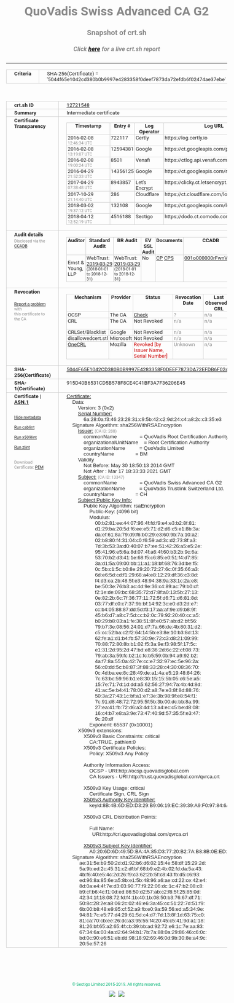 # QuoVadis Swiss Advanced CA G2
### Snapshot of crt.sh
##### Click [here](https://crt.sh/?q=5044F65E1042CD380B0B9997E4283358F0DEEF7873DA72EFDB6F02474AE37EBE) for a live crt.sh report

---
<!DOCTYPE HTML PUBLIC "-//W3C//DTD HTML 4.0 Transitional//EN">
<HTML>
<HEAD>
  <META http-equiv="Content-Type" content="text/html; charset=UTF-8">
  <TITLE>crt.sh | 5044f65e1042cd380b0b9997e4283358f0deef7873da72efdb6f02474ae37ebe</TITLE>
  <META name="description" content="Free CT Log Certificate Search Tool from Sectigo (formerly Comodo CA)">
  <META name="keywords" content="crt.sh, CT, Certificate Transparency, Certificate Search, SSL Certificate, Sectigo, Comodo CA">
  <LINK href="//fonts.googleapis.com/css?family=Roboto+Mono|Roboto:400,400i,700,700i" rel="stylesheet">
  <STYLE type="text/css">
    a {
      white-space: nowrap;
    }
    body {
      color: #888888;
      font: 12pt Roboto, sans-serif;
      padding-top: 10px;
      text-align: center
    }
    form {
      margin: 0px
    }
    span {
      border-radius: 10px
    }
    span.heading {
      color: #888888;
      font: 12pt Roboto, sans-serif
    }
    span.title {
      background-color: #00B373;
      color: #FFFFFF;
      font: bold 18pt Roboto, sans-serif;
      padding: 0px 5px
    }
    span.text {
      color: #888888;
      font: 10pt Roboto, sans-serif
    }
    span.whiteongrey {
      background-color: #D9D9D6;
      color: #FFFFFF;
      font: bold 18pt Roboto, sans-serif;
      padding: 0px 5px
    }
    table {
      border-collapse: collapse;
      color: #222222;
      font: 10pt Roboto, sans-serif;
      margin-left: auto;
      margin-right: auto
    }
    table.options {
      border: none;
      margin-left: 10px
    }
    td, th {
      border: 1px solid #CCCCCC;
      padding: 0px 2px;
      text-align: left;
      vertical-align: top
    }
    td.outer, th.outer {
      border: 1px solid #CCCCCC;
      padding: 2px 20px;
      text-align: left
    }
    th.heading {
      color: #888888;
      font: bold italic 12pt Roboto, sans-serif;
      padding: 20px 0px 0px;
      text-align: center
    }
    th.options, td.options {
      border: none;
      vertical-align: middle
    }
    td.text {
      font: 10pt "Roboto Mono", sans-serif;
      padding: 2px 20px
    }
    td.heading {
      border: none;
      color: #888888;
      font: 12pt Roboto, sans-serif;
      padding-top: 20px;
      text-align: center
    }
    table.lint td, th {
      text-align: center
    }
    .button {
      background-color: #00B373;
      border-radius: 10px;
      color: #FFFFFF;
      font: bold 13pt Roboto, sans-serif
    }
    .copyright {
      font: 8pt Roboto, sans-serif;
      color: #00B373
    }
    .input {
      border: 1px solid #888888;
      font-weight: bold;
      text-align: center
    }
    .small {
      font: 8pt Roboto, sans-serif;
      color: #888888
    }
    .error {
      background-color: #FFDFDF;
      color: #CC0000;
      font-weight: bold
    }
    .fatal {
      background-color: #0000AA;
      color: #FFFFFF;
      font-weight: bold
    }
    .notice {
      background-color: #FFFFDF;
      color: #606000
    }
    .warning {
      background-color: #FFEFDF;
      color: #DF6000
    }
  </STYLE>
</HEAD>
<BODY>

<TABLE>
  <TR>
    <TH class="outer">Criteria</TH>
    <TD class="outer">SHA-256(Certificate) = '5044f65e1042cd380b0b9997e4283358f0deef7873da72efdb6f02474ae37ebe'</TD>
  </TR>
</TABLE>
<BR>
<TABLE>
  <TR>
    <TH class="outer">crt.sh ID</TH>
    <TD class="outer"><A href="?id=12721548">12721548</A></TD>
  </TR>
  <TR>
    <TH class="outer">Summary</TH>
    <TD class="outer">Intermediate certificate</TD>
  </TR>
  <TR>
    <TH class="outer">Certificate<BR>Transparency</TH>
    <TD class="outer">
<TABLE class="options" style="margin-left:0px">
  <TR>
    <TH>Timestamp</TH>
    <TH>Entry #</TH>
    <TH>Log Operator</TH>
    <TH>Log URL</TH>
  </TR>
  <TR>
    <TD>2016-02-08&nbsp; <FONT class="small">12:46:34 UTC</FONT></TD>
    <TD>722117</TD>
    <TD>Certly</TD>
    <TD>https://log.certly.io</TD>
  </TR>
  <TR>
    <TD>2016-02-08&nbsp; <FONT class="small">13:19:07 UTC</FONT></TD>
    <TD>12594381</TD>
    <TD>Google</TD>
    <TD>https://ct.googleapis.com/pilot</TD>
  </TR>
  <TR>
    <TD>2016-02-08&nbsp; <FONT class="small">19:00:24 UTC</FONT></TD>
    <TD>8501</TD>
    <TD>Venafi</TD>
    <TD>https://ctlog.api.venafi.com</TD>
  </TR>
  <TR>
    <TD>2016-04-29&nbsp; <FONT class="small">21:52:33 UTC</FONT></TD>
    <TD>14356125</TD>
    <TD>Google</TD>
    <TD>https://ct.googleapis.com/rocketeer</TD>
  </TR>
  <TR>
    <TD>2017-04-29&nbsp; <FONT class="small">07:38:48 UTC</FONT></TD>
    <TD>8943857</TD>
    <TD>Let's Encrypt</TD>
    <TD>https://clicky.ct.letsencrypt.org</TD>
  </TR>
  <TR>
    <TD>2017-10-29&nbsp; <FONT class="small">21:14:40 UTC</FONT></TD>
    <TD>286</TD>
    <TD>Cloudflare</TD>
    <TD>https://ct.cloudflare.com/logs/nimbus2021</TD>
  </TR>
  <TR>
    <TD>2018-03-02&nbsp; <FONT class="small">19:37:12 UTC</FONT></TD>
    <TD>132108</TD>
    <TD>Google</TD>
    <TD>https://ct.googleapis.com/logs/argon2021</TD>
  </TR>
  <TR>
    <TD>2018-04-12&nbsp; <FONT class="small">12:52:19 UTC</FONT></TD>
    <TD>4516188</TD>
    <TD>Sectigo</TD>
    <TD>https://dodo.ct.comodo.com</TD>
  </TR>
</TABLE>
    </TD>
  </TR>
  <TR>
    <TH class="outer">Audit details<BR>
      <DIV class="small" style="padding-top:3px">Disclosed via the
        <A href="//ccadb-public.secure.force.com/mozilla/PublicAllIntermediateCerts" target="_blank">CCADB</A></DIV>
    </TH>
    <TD class="outer">
<TABLE class="options" style="margin-left:0px">
  <TR>
    <TH>Auditor</TH>
    <TH>Standard Audit</TH>
    <TH>BR Audit</TH>
    <TH>EV SSL Audit</TH>
    <TH>Documents</TH>
    <TH>CCADB</TH>
    <TH>Root Owner / Certificate</TH>
  </TR>
  <TR>
    <TD style="vertical-align:middle">Ernst & Young, LLP</TD>
    <TD>WebTrust:
      <A href="https://www.cpacanada.ca/generichandlers/CPACHandler.ashx?attachmentid=227627" target="_blank">2019-03-29</A>
      <BR><FONT style="font-size:8pt">(2018-01-01 to 2018-12-31)</FONT></TD>
    <TD>WebTrust:
      <A href="https://www.cpacanada.ca/generichandlers/CPACHandler.ashx?attachmentid=227628" target="_blank">2019-03-29</A>
      <BR><FONT style="font-size:8pt">(2018-01-01 to 2018-12-31)</FONT></TD>
    <TD>No    <TD>
      <A href="https://www.quovadisglobal.com/~/media/Files/Repository/QV_RCA1_RCA3_CPCPS_V4_25.ashx" target="blank">CP</A>
      <A href="https://www.quovadisglobal.com/~/media/Files/Repository/QV_RCA2_CPCPS_v2.5.ashx" target="blank">CPS</A>
    </TD>
    <TD><A href="//ccadb.force.com/001o000000rFwnVAAS" target="_blank">001o000000rFwnVAAS</A></TD>
    <TD><A href="/?id=8878">QuoVadis</A></TD>
  </TR>
</TABLE>
    </TD>
  </TR>
  <TR>
    <TH class="outer">Revocation<BR><BR>
      <DIV class="small" style="padding-top:3px"><A href="?id=12721548&opt=problemreporting">Report a problem</A> with<BR>this certificate to the CA</DIV></TH>
    <TD class="outer">
      <TABLE class="options" style="margin-left:0px">
        <TR>
          <TH>Mechanism</TH>
          <TH>Provider</TH>
          <TH>Status</TH>
          <TH>Revocation Date</TH>
          <TH>Last Observed in CRL</TH>
          <TH>Last Checked <SPAN style="color:#CC0000;vertical-align:middle;font-size:70%;font-weight:normal">(Error)</SPAN></TH>
        </TR>
        <TR>
          <TD>OCSP</TD>
          <TD>The CA</TD>
          <TD><A href="?id=12721548&opt=ocsp">Check</A></TD>
          <TD><SPAN style="color:#888888">?</SPAN></TD>
          <TD><SPAN style="color:#888888">n/a</SPAN></TD>
          <TD><SPAN style="color:#888888">?</SPAN></TD>
        </TR>
        <TR>
          <TD>CRL</TD>
          <TD>The CA</TD>
          <TD>Not Revoked</TD><TD><SPAN style="color:#888888">n/a</SPAN></TD><TD><SPAN style="color:#888888">n/a</SPAN></TD><TD>2019-12-04&nbsp; <FONT class="small">20:05:09 UTC</FONT></TD>
        </TR>
        <TR>
          <TD>CRLSet/Blacklist</TD>
          <TD>Google</TD>
          <TD>Not Revoked</TD>
          <TD><SPAN style="color:#888888">n/a</SPAN></TD>
          <TD><SPAN style="color:#888888">n/a</SPAN></TD>
          <TD><SPAN style="color:#888888">n/a</SPAN></TD>
        </TR>
        <TR>
          <TD>disallowedcert.stl</TD>
          <TD>Microsoft</TD>
          <TD>Not Revoked</TD>
          <TD><SPAN style="color:#888888">n/a</SPAN></TD>
          <TD><SPAN style="color:#888888">n/a</SPAN></TD>
          <TD><SPAN style="color:#888888">n/a</SPAN></TD>
        </TR>
        <TR>
          <TD><A href="/mozilla-onecrl" target="_blank">OneCRL</A></TD>
          <TD>Mozilla</TD>
          <TD><SPAN style="color:#CC0000">Revoked [by Issuer Name, Serial Number]</SPAN></TD><TD><SPAN style="color:#888888">Unknown</SPAN></TD>
          <TD><SPAN style="color:#888888">n/a</SPAN></TD>
          <TD><SPAN style="color:#888888">n/a</SPAN></TD>
        </TR>
      </TABLE>
    </TD>
  </TR>
  <TR>
    <TH class="outer">SHA-256(Certificate)</TH>
    <TD class="outer"><A href="//censys.io/certificates/5044f65e1042cd380b0b9997e4283358f0deef7873da72efdb6f02474ae37ebe">5044F65E1042CD380B0B9997E4283358F0DEEF7873DA72EFDB6F02474AE37EBE</A></TD>
  </TR>
  <TR>
    <TH class="outer">SHA-1(Certificate)</TH>
    <TD class="outer">915D40B6531CD5B578F8CE4C41BF3A7F36206E45</TD>
  </TR>
  <TR>
    <TH class="outer">Certificate | <A href="?asn1=12721548">ASN.1</A>
      <SPAN class="small"><BR>
      <BR><BR><A href="?id=12721548&opt=nometadata">Hide metadata</A>
      <BR><BR><A href="?id=12721548&opt=cablint">Run cablint</A>
      <BR><BR><A href="?id=12721548&opt=x509lint">Run x509lint</A>
      <BR><BR><A href="?id=12721548&opt=zlint">Run zlint</A>
      <BR><BR><BR>Download Certificate: <A href="?d=12721548">PEM</A>
      </SPAN>
    </TH>
    <TD class="text"><A href="?d=12721548">Certificate:</A><BR>&nbsp;&nbsp;&nbsp;&nbsp;Data:<BR>&nbsp;&nbsp;&nbsp;&nbsp;&nbsp;&nbsp;&nbsp;&nbsp;Version:&nbsp;3&nbsp;(0x2)<BR>&nbsp;&nbsp;&nbsp;&nbsp;&nbsp;&nbsp;&nbsp;&nbsp;<A href="?serial=6a280af346232831c95b42c29d24c4a82cc335e3">Serial&nbsp;Number:</A><BR>&nbsp;&nbsp;&nbsp;&nbsp;&nbsp;&nbsp;&nbsp;&nbsp;&nbsp;&nbsp;&nbsp;&nbsp;6a:28:0a:f3:46:23:28:31:c9:5b:42:c2:9d:24:c4:a8:2c:c3:35:e3<BR>&nbsp;&nbsp;&nbsp;&nbsp;Signature&nbsp;Algorithm:&nbsp;sha256WithRSAEncryption<BR>&nbsp;&nbsp;&nbsp;&nbsp;&nbsp;&nbsp;&nbsp;&nbsp;<A href="?caid=288">Issuer:</A> <SPAN class="small">(CA ID: 288)</SPAN><BR>&nbsp;&nbsp;&nbsp;&nbsp;&nbsp;&nbsp;&nbsp;&nbsp;&nbsp;&nbsp;&nbsp;&nbsp;commonName&nbsp;&nbsp;&nbsp;&nbsp;&nbsp;&nbsp;&nbsp;&nbsp;&nbsp;&nbsp;&nbsp;&nbsp;&nbsp;&nbsp;&nbsp;&nbsp;=&nbsp;QuoVadis&nbsp;Root&nbsp;Certification&nbsp;Authority<BR>&nbsp;&nbsp;&nbsp;&nbsp;&nbsp;&nbsp;&nbsp;&nbsp;&nbsp;&nbsp;&nbsp;&nbsp;organizationalUnitName&nbsp;&nbsp;&nbsp;&nbsp;=&nbsp;Root&nbsp;Certification&nbsp;Authority<BR>&nbsp;&nbsp;&nbsp;&nbsp;&nbsp;&nbsp;&nbsp;&nbsp;&nbsp;&nbsp;&nbsp;&nbsp;organizationName&nbsp;&nbsp;&nbsp;&nbsp;&nbsp;&nbsp;&nbsp;&nbsp;&nbsp;&nbsp;=&nbsp;QuoVadis&nbsp;Limited<BR>&nbsp;&nbsp;&nbsp;&nbsp;&nbsp;&nbsp;&nbsp;&nbsp;&nbsp;&nbsp;&nbsp;&nbsp;countryName&nbsp;&nbsp;&nbsp;&nbsp;&nbsp;&nbsp;&nbsp;&nbsp;&nbsp;&nbsp;&nbsp;&nbsp;&nbsp;&nbsp;&nbsp;=&nbsp;BM<BR>&nbsp;&nbsp;&nbsp;&nbsp;&nbsp;&nbsp;&nbsp;&nbsp;Validity<BR>&nbsp;&nbsp;&nbsp;&nbsp;&nbsp;&nbsp;&nbsp;&nbsp;&nbsp;&nbsp;&nbsp;&nbsp;Not&nbsp;Before:&nbsp;May&nbsp;30&nbsp;18:50:13&nbsp;2014&nbsp;GMT<BR>&nbsp;&nbsp;&nbsp;&nbsp;&nbsp;&nbsp;&nbsp;&nbsp;&nbsp;&nbsp;&nbsp;&nbsp;Not&nbsp;After&nbsp;:&nbsp;Mar&nbsp;17&nbsp;18:33:33&nbsp;2021&nbsp;GMT<BR>&nbsp;&nbsp;&nbsp;&nbsp;&nbsp;&nbsp;&nbsp;&nbsp;<A href="?caid=13347">Subject:</A> <SPAN class="small">(CA ID: 13347)</SPAN><BR>&nbsp;&nbsp;&nbsp;&nbsp;&nbsp;&nbsp;&nbsp;&nbsp;&nbsp;&nbsp;&nbsp;&nbsp;commonName&nbsp;&nbsp;&nbsp;&nbsp;&nbsp;&nbsp;&nbsp;&nbsp;&nbsp;&nbsp;&nbsp;&nbsp;&nbsp;&nbsp;&nbsp;&nbsp;=&nbsp;QuoVadis&nbsp;Swiss&nbsp;Advanced&nbsp;CA&nbsp;G2<BR>&nbsp;&nbsp;&nbsp;&nbsp;&nbsp;&nbsp;&nbsp;&nbsp;&nbsp;&nbsp;&nbsp;&nbsp;organizationName&nbsp;&nbsp;&nbsp;&nbsp;&nbsp;&nbsp;&nbsp;&nbsp;&nbsp;&nbsp;=&nbsp;QuoVadis&nbsp;Trustlink&nbsp;Switzerland&nbsp;Ltd.<BR>&nbsp;&nbsp;&nbsp;&nbsp;&nbsp;&nbsp;&nbsp;&nbsp;&nbsp;&nbsp;&nbsp;&nbsp;countryName&nbsp;&nbsp;&nbsp;&nbsp;&nbsp;&nbsp;&nbsp;&nbsp;&nbsp;&nbsp;&nbsp;&nbsp;&nbsp;&nbsp;&nbsp;=&nbsp;CH<BR>&nbsp;&nbsp;&nbsp;&nbsp;&nbsp;&nbsp;&nbsp;&nbsp;<A href="?spkisha256=3c23bb35a2f14742ebfb7f671945ea998e21fa999032e79240f6bcb36975de5e">Subject&nbsp;Public&nbsp;Key&nbsp;Info:</A><BR>&nbsp;&nbsp;&nbsp;&nbsp;&nbsp;&nbsp;&nbsp;&nbsp;&nbsp;&nbsp;&nbsp;&nbsp;Public&nbsp;Key&nbsp;Algorithm:&nbsp;rsaEncryption<BR>&nbsp;&nbsp;&nbsp;&nbsp;&nbsp;&nbsp;&nbsp;&nbsp;&nbsp;&nbsp;&nbsp;&nbsp;&nbsp;&nbsp;&nbsp;&nbsp;Public-Key:&nbsp;(4096&nbsp;bit)<BR>&nbsp;&nbsp;&nbsp;&nbsp;&nbsp;&nbsp;&nbsp;&nbsp;&nbsp;&nbsp;&nbsp;&nbsp;&nbsp;&nbsp;&nbsp;&nbsp;Modulus:<BR>&nbsp;&nbsp;&nbsp;&nbsp;&nbsp;&nbsp;&nbsp;&nbsp;&nbsp;&nbsp;&nbsp;&nbsp;&nbsp;&nbsp;&nbsp;&nbsp;&nbsp;&nbsp;&nbsp;&nbsp;00:b2:81:ee:44:07:96:4f:fd:f9:e4:e3:b2:8f:81:<BR>&nbsp;&nbsp;&nbsp;&nbsp;&nbsp;&nbsp;&nbsp;&nbsp;&nbsp;&nbsp;&nbsp;&nbsp;&nbsp;&nbsp;&nbsp;&nbsp;&nbsp;&nbsp;&nbsp;&nbsp;d1:29:ba:20:5d:f6:ee:e5:71:d2:d6:c5:e1:8b:3a:<BR>&nbsp;&nbsp;&nbsp;&nbsp;&nbsp;&nbsp;&nbsp;&nbsp;&nbsp;&nbsp;&nbsp;&nbsp;&nbsp;&nbsp;&nbsp;&nbsp;&nbsp;&nbsp;&nbsp;&nbsp;da:ef:61:8a:79:d9:f6:b0:29:e3:60:9b:7a:10:a2:<BR>&nbsp;&nbsp;&nbsp;&nbsp;&nbsp;&nbsp;&nbsp;&nbsp;&nbsp;&nbsp;&nbsp;&nbsp;&nbsp;&nbsp;&nbsp;&nbsp;&nbsp;&nbsp;&nbsp;&nbsp;02:b8:80:f4:31:04:c0:f6:59:ad:3c:d2:73:8f:a3:<BR>&nbsp;&nbsp;&nbsp;&nbsp;&nbsp;&nbsp;&nbsp;&nbsp;&nbsp;&nbsp;&nbsp;&nbsp;&nbsp;&nbsp;&nbsp;&nbsp;&nbsp;&nbsp;&nbsp;&nbsp;7d:3b:53:3a:d0:40:07:b7:ee:51:42:26:a5:e5:2e:<BR>&nbsp;&nbsp;&nbsp;&nbsp;&nbsp;&nbsp;&nbsp;&nbsp;&nbsp;&nbsp;&nbsp;&nbsp;&nbsp;&nbsp;&nbsp;&nbsp;&nbsp;&nbsp;&nbsp;&nbsp;95:41:96:e5:6a:8d:07:4f:a6:4f:60:b3:2b:9c:6a:<BR>&nbsp;&nbsp;&nbsp;&nbsp;&nbsp;&nbsp;&nbsp;&nbsp;&nbsp;&nbsp;&nbsp;&nbsp;&nbsp;&nbsp;&nbsp;&nbsp;&nbsp;&nbsp;&nbsp;&nbsp;53:70:b2:d3:41:1e:68:f5:c6:85:e0:51:f4:d7:85:<BR>&nbsp;&nbsp;&nbsp;&nbsp;&nbsp;&nbsp;&nbsp;&nbsp;&nbsp;&nbsp;&nbsp;&nbsp;&nbsp;&nbsp;&nbsp;&nbsp;&nbsp;&nbsp;&nbsp;&nbsp;3a:d1:5a:09:00:bb:11:a1:18:bf:68:76:3d:be:f5:<BR>&nbsp;&nbsp;&nbsp;&nbsp;&nbsp;&nbsp;&nbsp;&nbsp;&nbsp;&nbsp;&nbsp;&nbsp;&nbsp;&nbsp;&nbsp;&nbsp;&nbsp;&nbsp;&nbsp;&nbsp;0c:5b:c1:5c:b0:8e:29:20:72:27:6c:0f:35:66:a3:<BR>&nbsp;&nbsp;&nbsp;&nbsp;&nbsp;&nbsp;&nbsp;&nbsp;&nbsp;&nbsp;&nbsp;&nbsp;&nbsp;&nbsp;&nbsp;&nbsp;&nbsp;&nbsp;&nbsp;&nbsp;6d:e6:5d:cd:f1:29:68:a4:e8:12:29:df:36:c3:8d:<BR>&nbsp;&nbsp;&nbsp;&nbsp;&nbsp;&nbsp;&nbsp;&nbsp;&nbsp;&nbsp;&nbsp;&nbsp;&nbsp;&nbsp;&nbsp;&nbsp;&nbsp;&nbsp;&nbsp;&nbsp;f4:d3:ca:2b:48:5f:e3:48:94:38:9a:33:1c:2a:e8:<BR>&nbsp;&nbsp;&nbsp;&nbsp;&nbsp;&nbsp;&nbsp;&nbsp;&nbsp;&nbsp;&nbsp;&nbsp;&nbsp;&nbsp;&nbsp;&nbsp;&nbsp;&nbsp;&nbsp;&nbsp;be:50:3e:76:b3:ac:4d:9e:36:c4:89:ac:79:b0:cf:<BR>&nbsp;&nbsp;&nbsp;&nbsp;&nbsp;&nbsp;&nbsp;&nbsp;&nbsp;&nbsp;&nbsp;&nbsp;&nbsp;&nbsp;&nbsp;&nbsp;&nbsp;&nbsp;&nbsp;&nbsp;f2:1e:de:09:bc:68:35:72:d7:8f:a0:13:5b:27:13:<BR>&nbsp;&nbsp;&nbsp;&nbsp;&nbsp;&nbsp;&nbsp;&nbsp;&nbsp;&nbsp;&nbsp;&nbsp;&nbsp;&nbsp;&nbsp;&nbsp;&nbsp;&nbsp;&nbsp;&nbsp;0e:82:2b:6c:7f:36:77:11:72:5f:d6:71:d6:81:8d:<BR>&nbsp;&nbsp;&nbsp;&nbsp;&nbsp;&nbsp;&nbsp;&nbsp;&nbsp;&nbsp;&nbsp;&nbsp;&nbsp;&nbsp;&nbsp;&nbsp;&nbsp;&nbsp;&nbsp;&nbsp;03:77:df:c0:c7:37:9b:bf:14:92:3c:e0:d3:2d:e7:<BR>&nbsp;&nbsp;&nbsp;&nbsp;&nbsp;&nbsp;&nbsp;&nbsp;&nbsp;&nbsp;&nbsp;&nbsp;&nbsp;&nbsp;&nbsp;&nbsp;&nbsp;&nbsp;&nbsp;&nbsp;cc:b4:05:88:87:dd:5d:f3:17:aa:af:9e:d9:b8:9f:<BR>&nbsp;&nbsp;&nbsp;&nbsp;&nbsp;&nbsp;&nbsp;&nbsp;&nbsp;&nbsp;&nbsp;&nbsp;&nbsp;&nbsp;&nbsp;&nbsp;&nbsp;&nbsp;&nbsp;&nbsp;45:b6:d7:a8:c7:5d:cc:b2:0c:79:92:20:40:cc:a5:<BR>&nbsp;&nbsp;&nbsp;&nbsp;&nbsp;&nbsp;&nbsp;&nbsp;&nbsp;&nbsp;&nbsp;&nbsp;&nbsp;&nbsp;&nbsp;&nbsp;&nbsp;&nbsp;&nbsp;&nbsp;b0:29:b8:03:a1:fe:38:51:8f:e0:57:ab:d2:bf:56:<BR>&nbsp;&nbsp;&nbsp;&nbsp;&nbsp;&nbsp;&nbsp;&nbsp;&nbsp;&nbsp;&nbsp;&nbsp;&nbsp;&nbsp;&nbsp;&nbsp;&nbsp;&nbsp;&nbsp;&nbsp;79:b7:3e:08:56:24:01:d7:7a:66:de:4b:80:31:d2:<BR>&nbsp;&nbsp;&nbsp;&nbsp;&nbsp;&nbsp;&nbsp;&nbsp;&nbsp;&nbsp;&nbsp;&nbsp;&nbsp;&nbsp;&nbsp;&nbsp;&nbsp;&nbsp;&nbsp;&nbsp;c5:cc:52:ba:c2:f2:64:14:5b:e3:8e:10:b3:8d:13:<BR>&nbsp;&nbsp;&nbsp;&nbsp;&nbsp;&nbsp;&nbsp;&nbsp;&nbsp;&nbsp;&nbsp;&nbsp;&nbsp;&nbsp;&nbsp;&nbsp;&nbsp;&nbsp;&nbsp;&nbsp;62:fe:a1:d1:b4:fb:57:30:9e:72:c3:d8:21:09:99:<BR>&nbsp;&nbsp;&nbsp;&nbsp;&nbsp;&nbsp;&nbsp;&nbsp;&nbsp;&nbsp;&nbsp;&nbsp;&nbsp;&nbsp;&nbsp;&nbsp;&nbsp;&nbsp;&nbsp;&nbsp;70:88:72:80:8b:b1:02:f5:3a:9e:f3:98:5f:17:5c:<BR>&nbsp;&nbsp;&nbsp;&nbsp;&nbsp;&nbsp;&nbsp;&nbsp;&nbsp;&nbsp;&nbsp;&nbsp;&nbsp;&nbsp;&nbsp;&nbsp;&nbsp;&nbsp;&nbsp;&nbsp;e1:31:2d:95:2d:47:bd:e8:36:2d:6c:22:cf:08:73:<BR>&nbsp;&nbsp;&nbsp;&nbsp;&nbsp;&nbsp;&nbsp;&nbsp;&nbsp;&nbsp;&nbsp;&nbsp;&nbsp;&nbsp;&nbsp;&nbsp;&nbsp;&nbsp;&nbsp;&nbsp;79:ab:3a:59:fc:b2:1c:fc:b5:59:0b:94:a9:92:b2:<BR>&nbsp;&nbsp;&nbsp;&nbsp;&nbsp;&nbsp;&nbsp;&nbsp;&nbsp;&nbsp;&nbsp;&nbsp;&nbsp;&nbsp;&nbsp;&nbsp;&nbsp;&nbsp;&nbsp;&nbsp;4a:f7:8a:55:0a:42:7e:cc:e7:32:97:ec:5e:96:2a:<BR>&nbsp;&nbsp;&nbsp;&nbsp;&nbsp;&nbsp;&nbsp;&nbsp;&nbsp;&nbsp;&nbsp;&nbsp;&nbsp;&nbsp;&nbsp;&nbsp;&nbsp;&nbsp;&nbsp;&nbsp;56:c0:dd:5c:b8:87:3f:88:33:28:c4:30:08:36:70:<BR>&nbsp;&nbsp;&nbsp;&nbsp;&nbsp;&nbsp;&nbsp;&nbsp;&nbsp;&nbsp;&nbsp;&nbsp;&nbsp;&nbsp;&nbsp;&nbsp;&nbsp;&nbsp;&nbsp;&nbsp;0c:4d:ba:ee:8c:28:49:de:a1:4a:e5:19:48:84:26:<BR>&nbsp;&nbsp;&nbsp;&nbsp;&nbsp;&nbsp;&nbsp;&nbsp;&nbsp;&nbsp;&nbsp;&nbsp;&nbsp;&nbsp;&nbsp;&nbsp;&nbsp;&nbsp;&nbsp;&nbsp;7c:63:bc:59:96:b1:e8:30:15:15:5b:05:c6:5e:a5:<BR>&nbsp;&nbsp;&nbsp;&nbsp;&nbsp;&nbsp;&nbsp;&nbsp;&nbsp;&nbsp;&nbsp;&nbsp;&nbsp;&nbsp;&nbsp;&nbsp;&nbsp;&nbsp;&nbsp;&nbsp;15:7e:71:7d:1d:dd:a5:62:56:27:94:7a:4b:4d:8d:<BR>&nbsp;&nbsp;&nbsp;&nbsp;&nbsp;&nbsp;&nbsp;&nbsp;&nbsp;&nbsp;&nbsp;&nbsp;&nbsp;&nbsp;&nbsp;&nbsp;&nbsp;&nbsp;&nbsp;&nbsp;41:ac:5e:b4:41:78:00:d2:a8:7e:e3:8f:8d:88:76:<BR>&nbsp;&nbsp;&nbsp;&nbsp;&nbsp;&nbsp;&nbsp;&nbsp;&nbsp;&nbsp;&nbsp;&nbsp;&nbsp;&nbsp;&nbsp;&nbsp;&nbsp;&nbsp;&nbsp;&nbsp;50:3a:27:43:1c:bf:a1:e7:3e:3b:98:9f:e8:54:f1:<BR>&nbsp;&nbsp;&nbsp;&nbsp;&nbsp;&nbsp;&nbsp;&nbsp;&nbsp;&nbsp;&nbsp;&nbsp;&nbsp;&nbsp;&nbsp;&nbsp;&nbsp;&nbsp;&nbsp;&nbsp;7c:91:d8:48:72:72:95:5f:5b:3b:00:dc:bb:8a:99:<BR>&nbsp;&nbsp;&nbsp;&nbsp;&nbsp;&nbsp;&nbsp;&nbsp;&nbsp;&nbsp;&nbsp;&nbsp;&nbsp;&nbsp;&nbsp;&nbsp;&nbsp;&nbsp;&nbsp;&nbsp;27:ea:41:fb:72:d6:a3:4d:13:a4:ec:c5:be:d8:08:<BR>&nbsp;&nbsp;&nbsp;&nbsp;&nbsp;&nbsp;&nbsp;&nbsp;&nbsp;&nbsp;&nbsp;&nbsp;&nbsp;&nbsp;&nbsp;&nbsp;&nbsp;&nbsp;&nbsp;&nbsp;16:c4:b7:e8:a3:9e:73:47:40:9d:57:35:5f:e3:47:<BR>&nbsp;&nbsp;&nbsp;&nbsp;&nbsp;&nbsp;&nbsp;&nbsp;&nbsp;&nbsp;&nbsp;&nbsp;&nbsp;&nbsp;&nbsp;&nbsp;&nbsp;&nbsp;&nbsp;&nbsp;9c:20:df<BR>&nbsp;&nbsp;&nbsp;&nbsp;&nbsp;&nbsp;&nbsp;&nbsp;&nbsp;&nbsp;&nbsp;&nbsp;&nbsp;&nbsp;&nbsp;&nbsp;Exponent:&nbsp;65537&nbsp;(0x10001)<BR>&nbsp;&nbsp;&nbsp;&nbsp;&nbsp;&nbsp;&nbsp;&nbsp;X509v3&nbsp;extensions:<BR>&nbsp;&nbsp;&nbsp;&nbsp;&nbsp;&nbsp;&nbsp;&nbsp;&nbsp;&nbsp;&nbsp;&nbsp;X509v3&nbsp;Basic&nbsp;Constraints:&nbsp;critical<BR>&nbsp;&nbsp;&nbsp;&nbsp;&nbsp;&nbsp;&nbsp;&nbsp;&nbsp;&nbsp;&nbsp;&nbsp;&nbsp;&nbsp;&nbsp;&nbsp;CA:TRUE,&nbsp;pathlen:0<BR>&nbsp;&nbsp;&nbsp;&nbsp;&nbsp;&nbsp;&nbsp;&nbsp;&nbsp;&nbsp;&nbsp;&nbsp;X509v3&nbsp;Certificate&nbsp;Policies:&nbsp;<BR>&nbsp;&nbsp;&nbsp;&nbsp;&nbsp;&nbsp;&nbsp;&nbsp;&nbsp;&nbsp;&nbsp;&nbsp;&nbsp;&nbsp;&nbsp;&nbsp;Policy:&nbsp;X509v3&nbsp;Any&nbsp;Policy<BR><BR>&nbsp;&nbsp;&nbsp;&nbsp;&nbsp;&nbsp;&nbsp;&nbsp;&nbsp;&nbsp;&nbsp;&nbsp;Authority&nbsp;Information&nbsp;Access:&nbsp;<BR>&nbsp;&nbsp;&nbsp;&nbsp;&nbsp;&nbsp;&nbsp;&nbsp;&nbsp;&nbsp;&nbsp;&nbsp;&nbsp;&nbsp;&nbsp;&nbsp;OCSP&nbsp;-&nbsp;URI:http://ocsp.quovadisglobal.com<BR>&nbsp;&nbsp;&nbsp;&nbsp;&nbsp;&nbsp;&nbsp;&nbsp;&nbsp;&nbsp;&nbsp;&nbsp;&nbsp;&nbsp;&nbsp;&nbsp;CA&nbsp;Issuers&nbsp;-&nbsp;URI:http://trust.quovadisglobal.com/qvrca.crt<BR><BR>&nbsp;&nbsp;&nbsp;&nbsp;&nbsp;&nbsp;&nbsp;&nbsp;&nbsp;&nbsp;&nbsp;&nbsp;X509v3&nbsp;Key&nbsp;Usage:&nbsp;critical<BR>&nbsp;&nbsp;&nbsp;&nbsp;&nbsp;&nbsp;&nbsp;&nbsp;&nbsp;&nbsp;&nbsp;&nbsp;&nbsp;&nbsp;&nbsp;&nbsp;Certificate&nbsp;Sign,&nbsp;CRL&nbsp;Sign<BR>&nbsp;&nbsp;&nbsp;&nbsp;&nbsp;&nbsp;&nbsp;&nbsp;&nbsp;&nbsp;&nbsp;&nbsp;<A href="?ski=8b4b6dedd329b90619ec3939a9f097846acbefdf">X509v3&nbsp;Authority&nbsp;Key&nbsp;Identifier:</A><BR>&nbsp;&nbsp;&nbsp;&nbsp;&nbsp;&nbsp;&nbsp;&nbsp;&nbsp;&nbsp;&nbsp;&nbsp;&nbsp;&nbsp;&nbsp;&nbsp;keyid:8B:4B:6D:ED:D3:29:B9:06:19:EC:39:39:A9:F0:97:84:6A:CB:EF:DF<BR><BR>&nbsp;&nbsp;&nbsp;&nbsp;&nbsp;&nbsp;&nbsp;&nbsp;&nbsp;&nbsp;&nbsp;&nbsp;X509v3&nbsp;CRL&nbsp;Distribution&nbsp;Points:&nbsp;<BR><BR>&nbsp;&nbsp;&nbsp;&nbsp;&nbsp;&nbsp;&nbsp;&nbsp;&nbsp;&nbsp;&nbsp;&nbsp;&nbsp;&nbsp;&nbsp;&nbsp;Full&nbsp;Name:<BR>&nbsp;&nbsp;&nbsp;&nbsp;&nbsp;&nbsp;&nbsp;&nbsp;&nbsp;&nbsp;&nbsp;&nbsp;&nbsp;&nbsp;&nbsp;&nbsp;&nbsp;&nbsp;URI:http://crl.quovadisglobal.com/qvrca.crl<BR><BR>&nbsp;&nbsp;&nbsp;&nbsp;&nbsp;&nbsp;&nbsp;&nbsp;&nbsp;&nbsp;&nbsp;&nbsp;<A href="?ski=a0206d6d495dba4a85d37720b27ab88b0eedd59d">X509v3&nbsp;Subject&nbsp;Key&nbsp;Identifier:</A><BR>&nbsp;&nbsp;&nbsp;&nbsp;&nbsp;&nbsp;&nbsp;&nbsp;&nbsp;&nbsp;&nbsp;&nbsp;&nbsp;&nbsp;&nbsp;&nbsp;A0:20:6D:6D:49:5D:BA:4A:85:D3:77:20:B2:7A:B8:8B:0E:ED:D5:9D<BR>&nbsp;&nbsp;&nbsp;&nbsp;Signature&nbsp;Algorithm:&nbsp;sha256WithRSAEncryption<BR>&nbsp;&nbsp;&nbsp;&nbsp;&nbsp;&nbsp;&nbsp;&nbsp;&nbsp;ae:31:5e:b9:50:2d:d1:92:b6:d6:02:15:4e:58:df:15:29:2d:<BR>&nbsp;&nbsp;&nbsp;&nbsp;&nbsp;&nbsp;&nbsp;&nbsp;&nbsp;5a:9b:ed:2c:45:31:c2:df:bf:68:b9:e2:4b:02:fd:da:5a:43:<BR>&nbsp;&nbsp;&nbsp;&nbsp;&nbsp;&nbsp;&nbsp;&nbsp;&nbsp;4b:f6:40:e5:4c:2d:26:f9:c3:62:2b:5f:c8:43:fb:d5:c6:93:<BR>&nbsp;&nbsp;&nbsp;&nbsp;&nbsp;&nbsp;&nbsp;&nbsp;&nbsp;ed:96:8a:85:6e:a5:8b:e1:5b:48:96:a6:ae:cd:22:ce:42:e4:<BR>&nbsp;&nbsp;&nbsp;&nbsp;&nbsp;&nbsp;&nbsp;&nbsp;&nbsp;8d:0a:e4:4f:7e:d3:03:90:77:f9:22:06:dc:1c:47:b2:08:c8:<BR>&nbsp;&nbsp;&nbsp;&nbsp;&nbsp;&nbsp;&nbsp;&nbsp;&nbsp;b9:cf:b6:4c:f1:0d:ed:86:50:d2:57:ab:c2:f8:5f:25:85:0d:<BR>&nbsp;&nbsp;&nbsp;&nbsp;&nbsp;&nbsp;&nbsp;&nbsp;&nbsp;42:34:1f:18:08:72:fd:f4:1b:40:1b:08:50:b3:76:67:df:71:<BR>&nbsp;&nbsp;&nbsp;&nbsp;&nbsp;&nbsp;&nbsp;&nbsp;&nbsp;50:8c:28:2e:a8:06:2c:02:46:e6:3a:45:cc:51:22:7d:51:f9:<BR>&nbsp;&nbsp;&nbsp;&nbsp;&nbsp;&nbsp;&nbsp;&nbsp;&nbsp;6b:00:b8:48:e9:85:cf:52:a9:fb:e0:9a:59:56:ed:a5:34:9e:<BR>&nbsp;&nbsp;&nbsp;&nbsp;&nbsp;&nbsp;&nbsp;&nbsp;&nbsp;94:81:7c:e5:77:d4:29:61:5d:c4:d7:7d:13:8f:1d:63:75:c0:<BR>&nbsp;&nbsp;&nbsp;&nbsp;&nbsp;&nbsp;&nbsp;&nbsp;&nbsp;81:ca:70:cb:ee:26:dc:a3:95:55:f4:20:45:c5:41:9d:a1:18:<BR>&nbsp;&nbsp;&nbsp;&nbsp;&nbsp;&nbsp;&nbsp;&nbsp;&nbsp;81:26:bf:65:a2:65:4f:cb:39:bb:ad:92:72:e6:1c:7e:aa:83:<BR>&nbsp;&nbsp;&nbsp;&nbsp;&nbsp;&nbsp;&nbsp;&nbsp;&nbsp;67:34:6a:03:4a:d2:64:94:b1:7b:7a:88:0a:29:86:46:c6:0c:<BR>&nbsp;&nbsp;&nbsp;&nbsp;&nbsp;&nbsp;&nbsp;&nbsp;&nbsp;bd:0c:90:e6:51:eb:dd:98:18:92:69:46:0d:9b:30:8e:a4:9c:<BR>&nbsp;&nbsp;&nbsp;&nbsp;&nbsp;&nbsp;&nbsp;&nbsp;&nbsp;20:5e:57:26<BR>    </TD>
  </TR>
</TABLE>

  <BR><BR><BR>

  <P class="copyright">&copy; Sectigo Limited 2015-2019. All rights reserved.</P>
  <DIV>
    <A href="https://sectigo.com/"><IMG src="/sectigo_s.png"></A>
    &nbsp;<A href="https://github.com/crtsh"><IMG src="/GitHub-Mark-32px.png"></A>
  </DIV>
</BODY>
</HTML>
